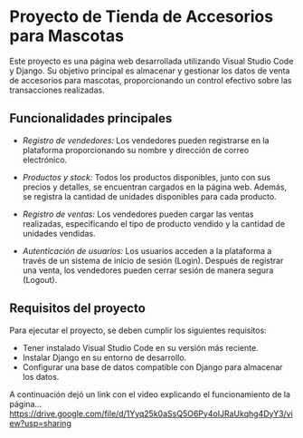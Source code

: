 # Proyecto de Tienda de Accesorios para Mascotas

Este proyecto es una página web desarrollada utilizando Visual Studio Code y Django. Su objetivo principal es almacenar y gestionar los datos de venta de accesorios para mascotas, proporcionando un control efectivo sobre las transacciones realizadas.

## Funcionalidades principales

- *Registro de vendedores:* Los vendedores pueden registrarse en la plataforma proporcionando su nombre y dirección de correo electrónico.

- *Productos y stock:* Todos los productos disponibles, junto con sus precios y detalles, se encuentran cargados en la página web. Además, se registra la cantidad de unidades disponibles para cada producto.

- *Registro de ventas:* Los vendedores pueden cargar las ventas realizadas, especificando el tipo de producto vendido y la cantidad de unidades vendidas.

- *Autenticación de usuarios:* Los usuarios acceden a la plataforma a través de un sistema de inicio de sesión (Login). Después de registrar una venta, los vendedores pueden cerrar sesión de manera segura (Logout).

## Requisitos del proyecto

Para ejecutar el proyecto, se deben cumplir los siguientes requisitos:

- Tener instalado Visual Studio Code en su versión más reciente.
- Instalar Django en su entorno de desarrollo.
- Configurar una base de datos compatible con Django para almacenar los datos.

A continuación dejó un link con el video explicando el funcionamiento de la página…
https://drive.google.com/file/d/1Yyq25k0aSsQ5O6Py4oIJRaUkqhg4DyY3/view?usp=sharing
